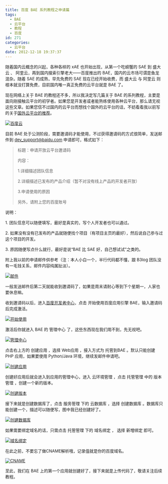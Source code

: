 ```yaml
---
title: 百度 BAE 系列教程之申请篇
tags:
  - BAE
  - 云平台
  - 教程
  - 百度
id: 271
categories:
  - 云平台
date: 2012-12-18 19:37:37
---
```


<span style="font-size: small;">随着国内云概念的兴起，各种各样的 xAE 也开始出现，从第一个吃螃蟹的 SAE 到 盛大云 、 阿里云，再到国内搜索引擎老大——百度推出的 BAE，国内的云市场可谓是鱼龙混杂。随着 SAE 的成熟，早先免费的 SAE 现在已经开始收费，而 盛大云 与 阿里云 则根本就没打算免费，目前国内唯一真正免费的云平台就是 BAE 了。</span>

<span style="font-size: small;">现在网络上关于 BAE 的教程还不多，所以我决定写几篇关于 BAE 的系列教程，主要是面向刚接触云平台的初学者。如果您是开发者或者能熟练使用各种云平台，那么请无视这些文章。如果您信不过国内的云平台而想找个国外的云平台的话，不妨看看我以前写的关于[国外云平台的推荐](http://www.sinosky.org/paas.html)。</span>

<span style="font-size: small;">[![百度云](http://img.sinosky.org/2012/baidu%20yun%20logo.jpg)](http://img.sinosky.org/2012/baidu%20yun%20logo.jpg "百度云")</span>

<span style="font-size: small;">目前 BAE 处于公测阶段，需要邀请码才能使用，不过获得邀请码的方式很简单，发送邮件到 [dev_support@baidu.com](mailto:dev_support@baidu.com) 申请即可，格式如下：</span>

> <span style="font-size: small;">标题：申请开放云平台邀请码 </span>
> 
> <span style="font-size: small;">内容：</span>
> 
> <span style="font-size: small;"> 1.详细描述团队信息</span>
> 
> <span style="font-size: small;"> 2.详细描述已发布的产品介绍（暂不对没有线上产品的开发者开放）</span>
> 
> <span style="font-size: small;"> 3.申请使用的原因</span>
> 
> <span style="font-size: small;"> 另外，请附上您的百度账号</span>

<span style="font-size: small;">说明：</span>

<span style="font-size: small;">1\. 团队信息可以随便填写，最好是真实的，写个人开发者也可以通过。</span>

<span style="font-size: small;">2\. 如果没有没有已发布的产品就随便找个项目（有项目主页的最好），然后说自己参与过这个项目的开发。</span>

<span style="font-size: small;">3\. 原因随便写点什么就行，最好是说“BAE 比 SAE 好，自己想试试”之类的。</span>

<span style="font-size: small;">附上我以前的申请邮件供参考（注：本人小白一个，半行代码都不懂，跟 B3log 团队没有一毛钱关系，邮件内容纯属扯淡）。</span>

<span style="font-size: small;">[![邮件](http://img.sinosky.org/2012/201212140501.png)](http://img.sinosky.org/2012/201212140501.png "邮件")</span>

<span style="font-size: small;">一般发送邮件后第二天就能收到邀请码了，如果是周末请耐心等到下个星期一，人家也要休息嘛。</span>

<span style="font-size: small;">收到邀请码以后，进入[百度开发者中心](http://developer.baidu.com/)，点击 开始使用百度应用引擎 BAE，输入邀请码后完成激活。</span>

<span style="font-size: small;">[![开始使用](http://img.sinosky.org/2012/201212140511.png)](http://img.sinosky.org/2012/201212140511.png "开始使用")</span>

<span style="font-size: small;">激活后你就进入 BAE 的 管理中心 了，这些东西现在我们用不到，先无视吧。</span>

<span style="font-size: small;">[![管理中心](http://img.sinosky.org/2012/snap000.png)](http://img.sinosky.org/2012/snap000.png "管理中心")</span>

<span style="font-size: small;">点击右上方的 创建应用 ，选择 Web应用 ，接入方式为 托管到BAE 。默认只能创建 PHP 应用，如果要使用 Python/Java 环境，继续发邮件申请吧。</span>

<span style="font-size: small;">[![创建应用](http://img.sinosky.org/2012/snap001.png)](http://img.sinosky.org/2012/snap001.png "创建应用")</span>

<span style="font-size: small;">创建好应用后就会进入到应用的管理中心，进入 云环境管理 ，点击 托管管理 中的 版本管理 ，创建一个新的版本。</span>

<span style="font-size: small;">[![创建版本](http://img.sinosky.org/2012/snap002.png)](http://img.sinosky.org/2012/snap002.png "创建版本")</span>

<span style="font-size: small;">接下来就是创建数据库了，点击 服务管理 下的 云数据库 ，选择 创建数据库 。数据库只能创建一个，描述可以随便写，图中我已经创建好了。</span>

<span style="font-size: small;">[![创建数据库](http://img.sinosky.org/2012/snap003.png)](http://img.sinosky.org/2012/snap003.png "创建数据库")</span>

<span style="font-size: small;">如果需要绑定域名的话，只需<span>点击 托管管理 下的 域名绑定 ， 选择 新增绑定 即可。</span></span>

<span style="font-size: small;"><span>[![域名绑定](http://img.sinosky.org/2012/snap004.png)](http://img.sinosky.org/2012/snap004.png "域名绑定")</span></span>

<span style="font-size: small;"><span>在此之前，不要忘了做CNAME解析哦，记录值就是你的百度域名。</span></span>

<span style="font-size: small;">[![CNAME](http://img.sinosky.org/2012/snap005.png)](http://img.sinosky.org/2012/snap005.png "CNAME")</span>

<span style="font-size: small;">至此，我们在 BAE 上的第一个应用就创建好了，接下来就是上传代码了，敬请关注后续教程。</span>